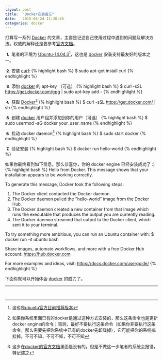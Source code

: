 ```yaml
---
layout: post
title:  "Docker安装备忘"
date:   2015-08-24 11:30:46
categories: docker
---
```


打算写一系列 [Docker][docker] 的文章，主要是记述自己使用过程中遇到的问题及解决方法。权威的解释还是要参考[官方文档][docker-docs]。

<span style="font-size: 120%; color: black; font-weight: 600;">&#9352;</span> 笔者的环境为 [Ubuntu-14.04.3](http://cdimage.ubuntu.com/ubuntu/releases/14.04.3/release/)[^1]，这也是 [docker][docker] 安装支持最友好的版本之一。

<span style="font-size: 120%; color: black; font-weight: 600;">&#9353;</span> 安装 [curl](http://curl.haxx.se):
{% highlight bash %}
$ sudo apt-get install curl
{% endhighlight %}

<span style="font-size: 120%; color: black; font-weight: 600;">&#9354;</span> 添加 [docker][docker] 的 apt-key （可选）
{% highlight bash %}
$ curl -sSL https://get.docker.com/gpg | sudo apt-key add -
{% endhighlight %}

<span style="font-size: 120%; color: black; font-weight: 600;">&#9355;</span> 获取 [Docker][docker][^2]
{% highlight bash %}
$ curl -sSL https://get.docker.com/ | sh
{% endhighlight %}

<span style="font-size: 120%; color: black; font-weight: 600;">&#9356;</span> 创建 [docker][docker] 用户组并添加到你的用户（可选）
{% highlight bash %}
$ sudo usermod -aG docker your_user_name
{% endhighlight %}

<span style="font-size: 120%; color: black; font-weight: 600;">&#9357;</span> 启动 docker daemon[^3]
{% highlight bash %}
$ sudo start docker
{% endhighlight %}

<span style="font-size: 120%; color: black; font-weight: 600;">&#9358;</span> 验证安装
{% highlight bash %}
$ docker run hello-world
{% endhighlight %}

如果你最终看到如下信息，那么恭喜你，你的 docker engine 已经安装成功了 :)
{% highlight bash %}
Hello from Docker.
This message shows that your installation appears to be working correctly.

To generate this message, Docker took the following steps:
  1. The Docker client contacted the Docker daemon.
  2. The Docker daemon pulled the "hello-world" image from the Docker Hub.
  3. The Docker daemon created a new container from that image which runs the executable that produces the output you are currently reading.
  4. The Docker daemon streamed that output to the Docker client, which sent it to your terminal.

To try something more ambitious, you can run an Ubuntu container with:
 $ docker run -it ubuntu bash

Share images, automate workflows, and more with a free Docker Hub account:
 https://hub.docker.com

For more examples and ideas, visit:
 https://docs.docker.com/userguide/
{% endhighlight %}

下面你就可以开始体会 [docker][docker] 的威力了。

****
<br>

[^1]: 这也是[ubuntu官方目前推荐版本](https://wiki.ubuntu.com/TrustyTahr/ReleaseNotes)
[^2]: 如果你系统里面已有的docker是通过这种方式安装的，那么这条命令也是更新docker engine的命令；否则，最好不要执行这条命令（如果你非要执行这条命令，那么需要先把你系统中已有的docker先卸载掉），它可能把你的系统搞挂掉，不可不知，不可不知，不可不知
[^3]: 这步在[docker的官方文档](https://docs.docker.com/installation/ubuntulinux/)里面是没有的，但是不做这一步笔者的系统会报错，特记述之

[docker]:       https://docker.com
[docker-docs]:  https://docs.docker.com
